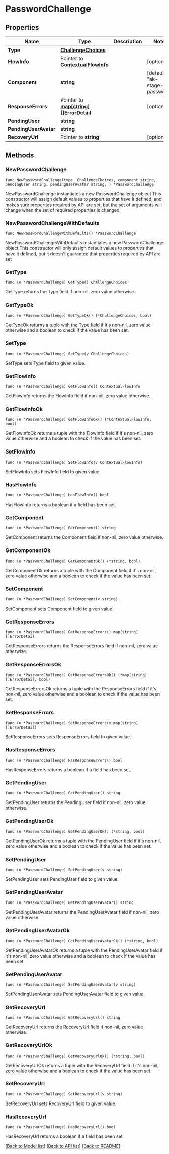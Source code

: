 # PasswordChallenge

## Properties

Name | Type | Description | Notes
------------ | ------------- | ------------- | -------------
**Type** | [**ChallengeChoices**](ChallengeChoices.md) |  | 
**FlowInfo** | Pointer to [**ContextualFlowInfo**](ContextualFlowInfo.md) |  | [optional] 
**Component** | **string** |  | [default to "ak-stage-password"]
**ResponseErrors** | Pointer to [**map[string][]ErrorDetail**](array.md) |  | [optional] 
**PendingUser** | **string** |  | 
**PendingUserAvatar** | **string** |  | 
**RecoveryUrl** | Pointer to **string** |  | [optional] 

## Methods

### NewPasswordChallenge

`func NewPasswordChallenge(type_ ChallengeChoices, component string, pendingUser string, pendingUserAvatar string, ) *PasswordChallenge`

NewPasswordChallenge instantiates a new PasswordChallenge object
This constructor will assign default values to properties that have it defined,
and makes sure properties required by API are set, but the set of arguments
will change when the set of required properties is changed

### NewPasswordChallengeWithDefaults

`func NewPasswordChallengeWithDefaults() *PasswordChallenge`

NewPasswordChallengeWithDefaults instantiates a new PasswordChallenge object
This constructor will only assign default values to properties that have it defined,
but it doesn't guarantee that properties required by API are set

### GetType

`func (o *PasswordChallenge) GetType() ChallengeChoices`

GetType returns the Type field if non-nil, zero value otherwise.

### GetTypeOk

`func (o *PasswordChallenge) GetTypeOk() (*ChallengeChoices, bool)`

GetTypeOk returns a tuple with the Type field if it's non-nil, zero value otherwise
and a boolean to check if the value has been set.

### SetType

`func (o *PasswordChallenge) SetType(v ChallengeChoices)`

SetType sets Type field to given value.


### GetFlowInfo

`func (o *PasswordChallenge) GetFlowInfo() ContextualFlowInfo`

GetFlowInfo returns the FlowInfo field if non-nil, zero value otherwise.

### GetFlowInfoOk

`func (o *PasswordChallenge) GetFlowInfoOk() (*ContextualFlowInfo, bool)`

GetFlowInfoOk returns a tuple with the FlowInfo field if it's non-nil, zero value otherwise
and a boolean to check if the value has been set.

### SetFlowInfo

`func (o *PasswordChallenge) SetFlowInfo(v ContextualFlowInfo)`

SetFlowInfo sets FlowInfo field to given value.

### HasFlowInfo

`func (o *PasswordChallenge) HasFlowInfo() bool`

HasFlowInfo returns a boolean if a field has been set.

### GetComponent

`func (o *PasswordChallenge) GetComponent() string`

GetComponent returns the Component field if non-nil, zero value otherwise.

### GetComponentOk

`func (o *PasswordChallenge) GetComponentOk() (*string, bool)`

GetComponentOk returns a tuple with the Component field if it's non-nil, zero value otherwise
and a boolean to check if the value has been set.

### SetComponent

`func (o *PasswordChallenge) SetComponent(v string)`

SetComponent sets Component field to given value.


### GetResponseErrors

`func (o *PasswordChallenge) GetResponseErrors() map[string][]ErrorDetail`

GetResponseErrors returns the ResponseErrors field if non-nil, zero value otherwise.

### GetResponseErrorsOk

`func (o *PasswordChallenge) GetResponseErrorsOk() (*map[string][]ErrorDetail, bool)`

GetResponseErrorsOk returns a tuple with the ResponseErrors field if it's non-nil, zero value otherwise
and a boolean to check if the value has been set.

### SetResponseErrors

`func (o *PasswordChallenge) SetResponseErrors(v map[string][]ErrorDetail)`

SetResponseErrors sets ResponseErrors field to given value.

### HasResponseErrors

`func (o *PasswordChallenge) HasResponseErrors() bool`

HasResponseErrors returns a boolean if a field has been set.

### GetPendingUser

`func (o *PasswordChallenge) GetPendingUser() string`

GetPendingUser returns the PendingUser field if non-nil, zero value otherwise.

### GetPendingUserOk

`func (o *PasswordChallenge) GetPendingUserOk() (*string, bool)`

GetPendingUserOk returns a tuple with the PendingUser field if it's non-nil, zero value otherwise
and a boolean to check if the value has been set.

### SetPendingUser

`func (o *PasswordChallenge) SetPendingUser(v string)`

SetPendingUser sets PendingUser field to given value.


### GetPendingUserAvatar

`func (o *PasswordChallenge) GetPendingUserAvatar() string`

GetPendingUserAvatar returns the PendingUserAvatar field if non-nil, zero value otherwise.

### GetPendingUserAvatarOk

`func (o *PasswordChallenge) GetPendingUserAvatarOk() (*string, bool)`

GetPendingUserAvatarOk returns a tuple with the PendingUserAvatar field if it's non-nil, zero value otherwise
and a boolean to check if the value has been set.

### SetPendingUserAvatar

`func (o *PasswordChallenge) SetPendingUserAvatar(v string)`

SetPendingUserAvatar sets PendingUserAvatar field to given value.


### GetRecoveryUrl

`func (o *PasswordChallenge) GetRecoveryUrl() string`

GetRecoveryUrl returns the RecoveryUrl field if non-nil, zero value otherwise.

### GetRecoveryUrlOk

`func (o *PasswordChallenge) GetRecoveryUrlOk() (*string, bool)`

GetRecoveryUrlOk returns a tuple with the RecoveryUrl field if it's non-nil, zero value otherwise
and a boolean to check if the value has been set.

### SetRecoveryUrl

`func (o *PasswordChallenge) SetRecoveryUrl(v string)`

SetRecoveryUrl sets RecoveryUrl field to given value.

### HasRecoveryUrl

`func (o *PasswordChallenge) HasRecoveryUrl() bool`

HasRecoveryUrl returns a boolean if a field has been set.


[[Back to Model list]](../README.md#documentation-for-models) [[Back to API list]](../README.md#documentation-for-api-endpoints) [[Back to README]](../README.md)


